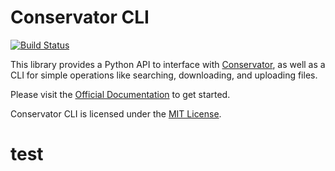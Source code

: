 # Conservator CLI

[![Build Status](https://jenkins.conservator.ai/buildStatus/icon?job=conservator_cli)](https://jenkins.conservator.ai/job/conservator_cli/)

This library provides a Python API to interface with
[Conservator](https://flirconservator.com/), as well as a CLI for
simple operations like searching, downloading, and uploading files.

Please visit the [Official Documentation](https://flir.github.io/conservator-cli/)
to get started.

Conservator CLI is licensed under the [MIT License](https://opensource.org/licenses/MIT).

# test
